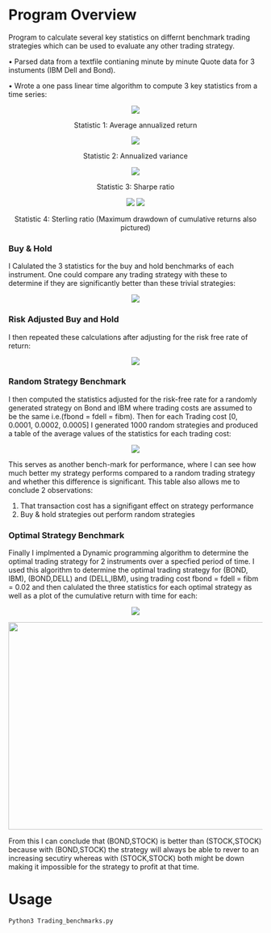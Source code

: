 # Program Overview

Program to calculate several key statistics on differnt benchmark trading strategies which can be used to evaluate any other trading strategy.


• Parsed data from a textfile contianing minute by minute Quote data for 3 instuments (IBM Dell and Bond).

• Wrote a one pass linear time algorithm to compute 3 key statistics from a time series:

<p align="center">
  <img src="https://user-images.githubusercontent.com/25088039/206788029-611f062b-79fd-4baf-aaed-03a82ecb5724.JPG?row=true" >
</p>
<p align="center">
  Statistic 1: Average annualized return 
</p>

<p align="center">
  <img src="https://user-images.githubusercontent.com/25088039/206788136-929b2dee-44a0-42c4-97b3-d371e27ebd35.JPG?row=true" >
</p>
<p align="center">
  Statistic 2: Annualized variance 
</p>
<p align="center">
  <img src="https://user-images.githubusercontent.com/25088039/206788202-1ba5a38e-823b-41b3-bbf3-5a85b773674e.JPG?row=true" >
</p>
<p align="center">
  Statistic 3: Sharpe ratio  
</p>

<p align="center">
  <img src="https://user-images.githubusercontent.com/25088039/206788298-fa9d5596-3e60-4ed2-9308-b4d1a0338f35.JPG?row=true" >
  <img src="https://user-images.githubusercontent.com/25088039/206788350-28c4e93b-e6a0-404a-bfb5-75d6e1a2218a.JPG?row=true" >
</p>
<p align="center">
  Statistic 4: Sterling ratio (Maximum drawdown of cumulative returns also pictured)
</p>

### Buy & Hold
I Calulated the 3 statistics for the buy and hold benchmarks of each instrument. One could compare any trading strategy with these
to determine if they are significantly better than these trivial strategies:

<p align="center">
  <img src="https://user-images.githubusercontent.com/25088039/206772525-e87a9db0-b978-4dc1-83a5-af34fa09a6ae.JPG?row=true" >
</p>

### Risk Adjusted Buy and Hold
I then repeated these calculations after adjusting for the risk free rate of return:
<p align="center">
  <img src="https://user-images.githubusercontent.com/25088039/206774087-ba535558-e443-4d81-b78c-93233358f4b3.JPG?row=true" >
</p>

### Random Strategy Benchmark 
I then computed the statistics adjusted for the risk-free rate for a randomly generated strategy on Bond and IBM where trading costs are assumed to be the same i.e.(fbond = fdell = fibm). Then for each Trading cost [0, 0.0001, 0.0002, 0.0005] I generated 1000 random strategies and produced a table of the average values of the statistics for each trading cost:


<p align="center">
  <img src="https://user-images.githubusercontent.com/25088039/206790909-ae4d29bc-77da-4cbe-95e5-30eeddc852a6.JPG?row=true" >
</p>

This serves as another bench-mark for performance, where I can see how much better my strategy performs compared to a random trading strategy and whether this difference is significant. This table also allows me to conclude 2 observations:
  1. That transaction cost has a signifigant effect on strategy performance
  2. Buy & hold strategies out perform random strategies

### Optimal Strategy Benchmark
Finally I implmented a Dynamic programming algorithm to determine the optimal trading strategy for 2 instruments over a specfied period of time. I used this algorithm to determine the optimal trading strategy for (BOND, IBM), (BOND,DELL) and (DELL,IBM), using trading cost fbond = fdell = fibm = 0.02 and then calulated the three statistics for each optimal strategy as well as a plot of the cumulative return with time for each:
<p align="center">
  <img src="https://user-images.githubusercontent.com/25088039/206775409-4b2e0c15-db4e-4b21-a422-c7d406062e8a.JPG?row=true" >
</p>

<p align="center">
  <img src="https://user-images.githubusercontent.com/25088039/206776521-edc7ae0d-6501-4d96-8b20-9451d0c90994.JPG?row=true" width="544.5" height="411" >
</p>

From this I can conclude that (BOND,STOCK) is better than (STOCK,STOCK) because with (BOND,STOCK) the strategy will always be able to rever to an increasing secutiry  whereas with (STOCK,STOCK) both might be down making it impossible for the strategy to profit at that time.

# Usage

    Python3 Trading_benchmarks.py
